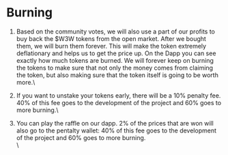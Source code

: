 # Burning

1. Based on the community votes, we will also use a part of our profits to buy back the $W3W tokens from the open market. After we bought them, we will burn them forever. This will make the token extremely deflationary and helps us to get the price up. On the Dapp you can see exactly how much tokens are burned. We will forever keep on burning the tokens to make sure that not only the money comes from claiming the token, but also making sure that the token itself is going to be worth more.\

2. If you want to unstake your tokens early, there will be a 10% penalty fee. 40% of this fee goes to the development of the project and 60% goes to more burning.\

3. You can play the raffle on our dapp. 2% of the prices that are won will also go to the pentalty wallet: 40% of this fee goes to the development of the project and 60% goes to more burning.\
   \
